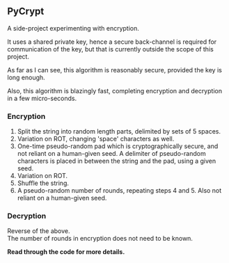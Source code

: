 ## PyCrypt

A side-project experimenting with encryption.  

It uses a shared private key, hence a secure back-channel is required for communication of the key, but that is currently outside the scope of this project.

As far as I can see, this algorithm is reasonably secure, provided the key is long enough.

Also, this algorithm is blazingly fast, completing encryption and decryption in a few micro-seconds.

### Encryption
 1. Split the string into random length parts, delimited by sets of 5 spaces.
 2. Variation on ROT, changing 'space' characters as well.
 3. One-time pseudo-random pad which is cryptographically secure, and not reliant on a human-given seed. A delimiter of pseudo-random characters is placed in between the string and the pad, using a given seed.
 4. Variation on ROT.
 5. Shuffle the string.
 6. A pseudo-random number of rounds, repeating steps 4 and 5. Also not reliant on a human-given seed.

### Decryption
Reverse of the above.  
The number of rounds in encryption does not need to be known.


**Read through the code for more details.**
